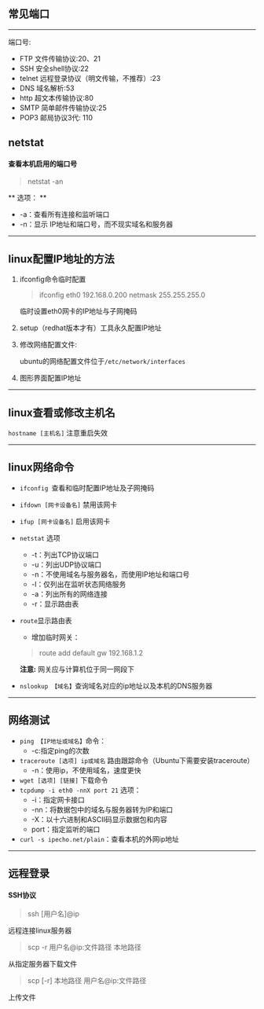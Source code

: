 ## 常见端口
***

端口号:
-  FTP 文件传输协议:20、21
-  SSH 安全shell协议:22
-  telnet 远程登录协议（明文传输，不推荐）:23
-  DNS 域名解析:53
-  http 超文本传输协议:80
-  SMTP 简单邮件传输协议:25
-  POP3 邮局协议3代: 110

## netstat
#### 查看本机启用的端口号
> netstat -an

** 选项： **
- -a：查看所有连接和监听端口
- -n：显示 IP地址和端口号，而不现实域名和服务器

***

## linux配置IP地址的方法
1. ifconfig命令临时配置
    > ifconfig eth0 192.168.0.200 netmask 255.255.255.0

    临时设置eth0网卡的IP地址与子网掩码
2. setup（redhat版本才有）工具永久配置IP地址

3. 修改网络配置文件:

   ubuntu的网络配置文件位于`/etc/network/interfaces`

4. 图形界面配置IP地址

***
## linux查看或修改主机名
`hostname [主机名]` 注意重启失效
***
## linux网络命令
- `ifconfig `查看和临时配置IP地址及子网掩码
- `ifdown [网卡设备名]` 禁用该网卡
- `ifup [网卡设备名]` 启用该网卡
- `netstat`
  选项
  - -t：列出TCP协议端口
  - -u：列出UDP协议端口
  - -n：不使用域名与服务器名，而使用IP地址和端口号
  - -l：仅列出在监听状态网络服务
  - -a：列出所有的网络连接
  - -r：显示路由表
- `route`显示路由表
  - 增加临时网关：
  > route add default gw 192.168.1.2

  **注意:** 网关应与计算机位于同一网段下
- `nslookup 【域名】`查询域名对应的ip地址以及本机的DNS服务器

***

## 网络测试
- `ping 【IP地址或域名】`命令：
  - -c:指定ping的次数
- `traceroute [选项] ip或域名` 路由跟踪命令（Ubuntu下需要安装traceroute）
  - -n：使用ip，不使用域名，速度更快
- `wget [选项] [链接]` 下载命令
- `tcpdump -i eth0 -nnX port 21`
  选项：
  - -i：指定网卡接口
  - -nn：将数据包中的域名与服务器转为IP和端口
  - -X：以十六进制和ASCII码显示数据包和内容
  - port：指定监听的端口
- `curl -s ipecho.net/plain`：查看本机的外网ip地址

***

## 远程登录
#### SSH协议
> ssh [用户名]@ip

远程连接linux服务器

> scp -r 用户名@ip:文件路径 本地路径

从指定服务器下载文件

> scp [-r] 本地路径  用户名@ip:文件路径

上传文件
